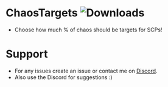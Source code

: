 # ChaosTargets ![Downloads](https://img.shields.io/github/downloads/Misfiy/ChaosTargets/total)
* Choose how much % of chaos should be targets for SCPs!

# Support
* For any issues create an issue or contact me on [Discord](https://discord.gg/RYzahv3vfC).
* Also use the Discord for suggestions :)
